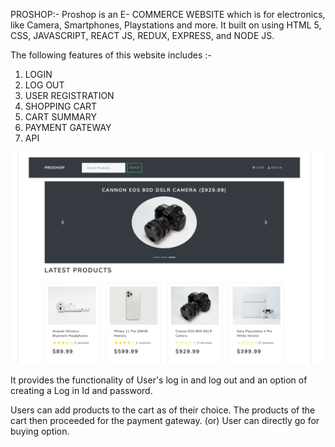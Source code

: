 PROSHOP:-
Proshop is an E- COMMERCE WEBSITE which is for electronics, like Camera, Smartphones, Playstations and more.
It built on using HTML 5, CSS, JAVASCRIPT, REACT JS, REDUX, EXPRESS, and NODE JS.

The following features of this website includes :-
  1. LOGIN 
  2. LOG OUT
  3. USER REGISTRATION
  4. SHOPPING CART
  5. CART SUMMARY
  6. PAYMENT GATEWAY
  7. API 
  
 ![screenshot](https://github.com/Vaidehi-js/Xenon-Stack-Task/blob/main/uploads/TASK%20screenshot.png) 
 
 
It provides the functionality of User's log in and log out and an option of creating a Log in Id and password.


Users can add products to the cart as of their choice.
The products of the cart then proceeded for the payment gateway.
(or) User can directly go for buying option.
